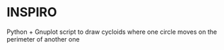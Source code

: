 # INSPIRO
Python + Gnuplot script to draw cycloids where one circle moves on the perimeter of another one
